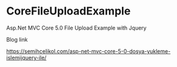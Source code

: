 # CoreFileUploadExample
Asp.Net MVC Core 5.0 File Upload Example with Jquery

Blog link

https://semihcelikol.com/asp-net-mvc-core-5-0-dosya-yukleme-islemijquery-ile/
